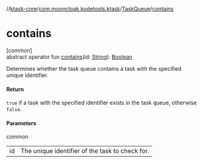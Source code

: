 //[ktask-core](../../../index.md)/[com.mooncloak.kodetools.ktask](../index.md)/[TaskQueue](index.md)/[contains](contains.md)

# contains

[common]\
abstract operator fun [contains](contains.md)(id: [String](https://kotlinlang.org/api/core/kotlin-stdlib/kotlin/-string/index.html)): [Boolean](https://kotlinlang.org/api/core/kotlin-stdlib/kotlin/-boolean/index.html)

Determines whether the task queue contains a task with the specified unique identifier.

#### Return

`true` if a task with the specified identifier exists in the task queue, otherwise `false`.

#### Parameters

common

| | |
|---|---|
| id | The unique identifier of the task to check for. |
